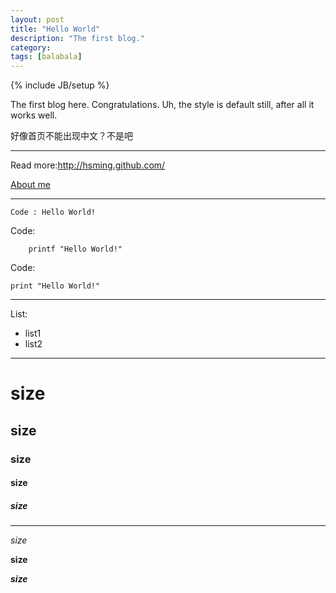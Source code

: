 ```yaml
---
layout: post
title: "Hello World"
description: "The first blog."
category: 
tags: [balabala]
---
```

{% include JB/setup %}

The first blog here. Congratulations.
Uh, the style is default still, after all it works well. 

好像首页不能出现中文？不是吧

---------------------------------------

Read more:<http://hsming.github.com/>

[About me](http://hsming.github.com/)


---------------------------------------
`Code : Hello World!`

Code:
		
		printf "Hello World!"

Code:

	print "Hello World!"
---------------------------------------
List:
- list1
- list2


---------------------------------------
# size
## size
### size
#### size
##### size
---------------------------------------

*size*

**size**

***size***